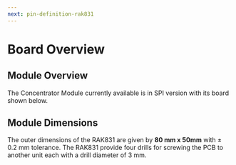 ```yaml
---
next: pin-definition-rak831
---
```


# Board Overview

## Module Overview

The Concentrator Module currently available is in SPI version with its board shown below.

<rk-img
  src="/assets/images/datasheet/rak831/board-overview.jpg"
  width="100%"
  figure-number="1"
  caption="RAK831 LPWAN Gateway Board Overview"
/>

## Module Dimensions

The outer dimensions of the RAK831 are given by **80 mm x 50mm**  with ± 0.2 mm tolerance. The RAK831 provide four drills for screwing the PCB to another unit each with a drill diameter of 3 mm.

<rk-img
  src="/assets/images/datasheet/rak831/rak831-dimensions.jpg"
  width="100%"
  figure-number="2"
  caption="RAK831 LPWAN Gateway Board Dimension"
/>

